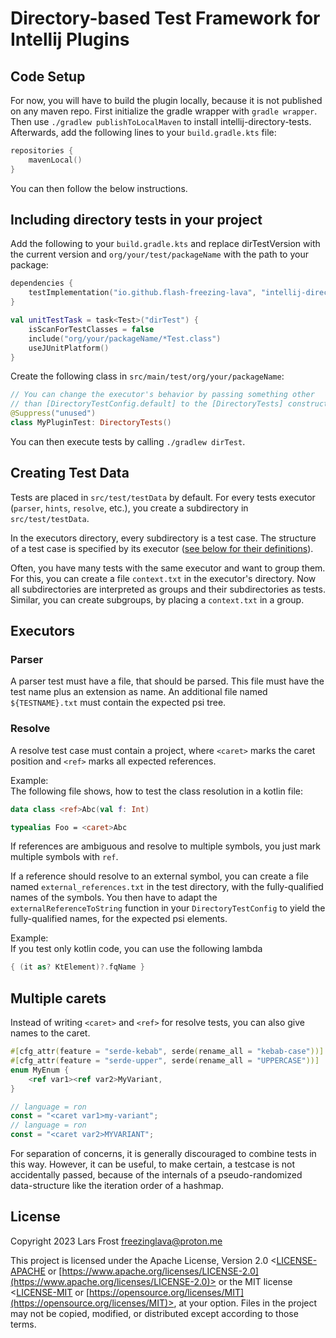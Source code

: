# Directory-based Test Framework for Intellij Plugins

## Code Setup

For now, you will have to build the plugin locally, because it is not published on any maven repo.
First initialize the gradle wrapper with `gradle wrapper`.
Then use `./gradlew publishToLocalMaven` to install intellij-directory-tests.
Afterwards, add the following lines to your `build.gradle.kts` file:
```kotlin
repositories {
    mavenLocal()
}
```
You can then follow the below instructions.

## Including directory tests in your project

Add the following to your `build.gradle.kts` and replace dirTestVersion with the current version and `org/your/test/packageName` with the path to your package:
```kotlin
dependencies {
    testImplementation("io.github.flash-freezing-lava", "intellij-directory-tests", dirTestVersion)
}

val unitTestTask = task<Test>("dirTest") {
    isScanForTestClasses = false
    include("org/your/packageName/*Test.class")
    useJUnitPlatform()
}
```

Create the following class in `src/main/test/org/your/packageName`:
```kotlin
// You can change the executor's behavior by passing something other
// than [DirectoryTestConfig.default] to the [DirectoryTests] constructor.
@Suppress("unused")
class MyPluginTest: DirectoryTests()
```
You can then execute tests by calling `./gradlew dirTest`.

## Creating Test Data

Tests are placed in `src/test/testData` by default.
For every tests executor (`parser`, `hints`, `resolve`, etc.), you create a subdirectory in `src/test/testData`.

In the executors directory, every subdirectory is a test case.
The structure of a test case is specified by its executor ([see below for their definitions](#executors)).

Often, you have many tests with the same executor and want to group them. For this, you can create a file `context.txt` in the executor's directory. Now all subdirectories are interpreted as groups and their subdirectories as tests. Similar, you can create subgroups, by placing a `context.txt` in a group.

## Executors

### Parser
A parser test must have a file, that should be parsed.
This file must have the test name plus an extension as name.
An additional file named `${TESTNAME}.txt` must contain the expected psi tree.

### Resolve
A resolve test case must contain a project, where `<caret>` marks the caret position and `<ref>` marks all expected references.

Example:  
The following file shows, how to test the class resolution in a kotlin file:
```kotlin
data class <ref>Abc(val f: Int)

typealias Foo = <caret>Abc
```

If references are ambiguous and resolve to multiple symbols, you just mark multiple symbols with `ref`.

If a reference should resolve to an external symbol,
you can create a file named `external_references.txt` in the test directory, with the fully-qualified names of the symbols.
You then have to adapt the `externalReferenceToString` function in your `DirectoryTestConfig` to yield the fully-qualified names, for the expected psi elements.

Example:  
If you test only kotlin code, you can use the following lambda
```kotlin
{ (it as? KtElement)?.fqName }
```

## Multiple carets
Instead of writing `<caret>` and `<ref>` for resolve tests,
you can also give names to the caret.

```rust
#[cfg_attr(feature = "serde-kebab", serde(rename_all = "kebab-case"))]
#[cfg_attr(feature = "serde-upper", serde(rename_all = "UPPERCASE"))]
enum MyEnum {
    <ref var1><ref var2>MyVariant,
}

// language = ron
const = "<caret var1>my-variant";
// language = ron
const = "<caret var2>MYVARIANT";
```

For separation of concerns, it is generally discouraged to combine tests in this way.
However, it can be useful, to make certain, a testcase is not accidentally passed, because of the internals of a pseudo-randomized data-structure like the iteration order of a hashmap.

## License

Copyright 2023 Lars Frost <freezinglava@proton.me>

This project is licensed under the Apache License, Version 2.0 <[LICENSE-APACHE](LICENSE-APACHE) or
[https://www.apache.org/licenses/LICENSE-2.0](https://www.apache.org/licenses/LICENSE-2.0)> or the MIT license
<[LICENSE-MIT](LICENSE-MIT) or [https://opensource.org/licenses/MIT](https://opensource.org/licenses/MIT)>, at your
option. Files in the project may not be
copied, modified, or distributed except according to those terms.